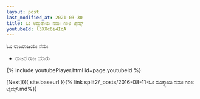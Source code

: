 ```yaml
---
layout: post
last_modified_at: 2021-03-30
title: ಓಂ ಅದ್ಭುತಾಯ ನಮಃ ೧೦೮ ಟೈಮ್ಸ್
youtubeId: l3XXc6i4IqA
---
```

 
 
 ಓಂ ರಾಜರಾಜಯಃ ನಮಃ  
 
 -  ರಾಜರ ರಾಜ ಯಾರು 
 
  
 
  
 
 
 
 
 
 


{% include youtubePlayer.html id=page.youtubeId %}
 
[Next]({{ site.baseurl }}{% link  split2/_posts/2016-08-11-ಓಂ ಸೂಕ್ಶ್ಮಾಯ ನಮಃ ೧೦೮ ಟೈಮ್ಸ್.md%})
 
